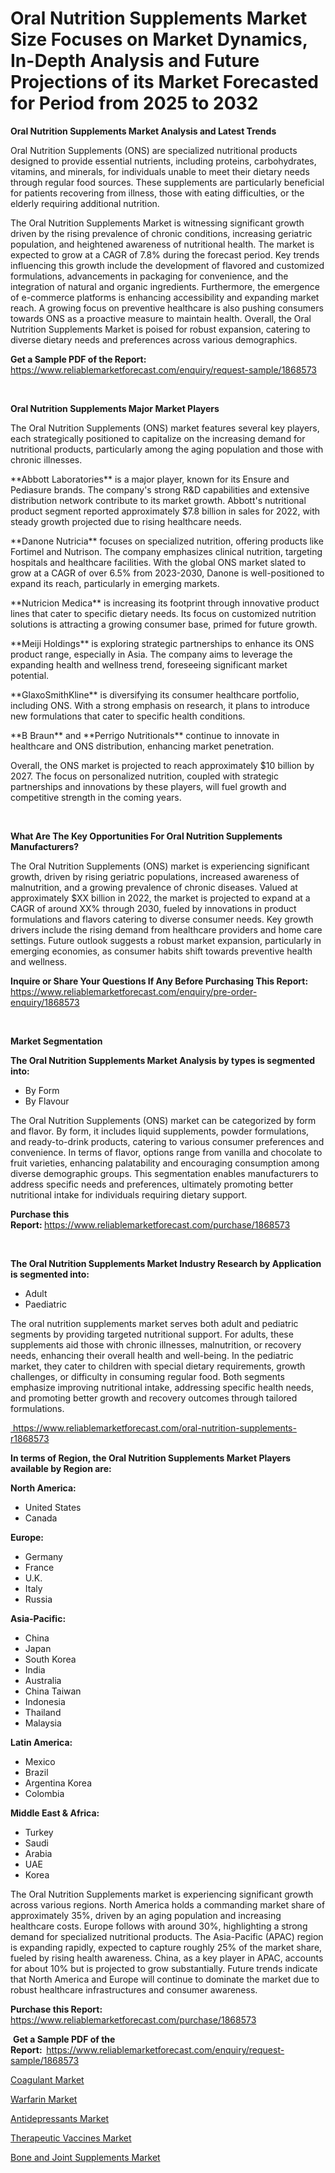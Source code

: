 <p><h1>Oral Nutrition Supplements Market Size Focuses on Market Dynamics, In-Depth Analysis and Future Projections of its Market Forecasted for Period from 2025 to 2032</h1></p><p><strong>Oral Nutrition Supplements Market Analysis and Latest Trends</strong></p>
<p><p>Oral Nutrition Supplements (ONS) are specialized nutritional products designed to provide essential nutrients, including proteins, carbohydrates, vitamins, and minerals, for individuals unable to meet their dietary needs through regular food sources. These supplements are particularly beneficial for patients recovering from illness, those with eating difficulties, or the elderly requiring additional nutrition. </p><p>The Oral Nutrition Supplements Market is witnessing significant growth driven by the rising prevalence of chronic conditions, increasing geriatric population, and heightened awareness of nutritional health. The market is expected to grow at a CAGR of 7.8% during the forecast period. Key trends influencing this growth include the development of flavored and customized formulations, advancements in packaging for convenience, and the integration of natural and organic ingredients. Furthermore, the emergence of e-commerce platforms is enhancing accessibility and expanding market reach. A growing focus on preventive healthcare is also pushing consumers towards ONS as a proactive measure to maintain health. Overall, the Oral Nutrition Supplements Market is poised for robust expansion, catering to diverse dietary needs and preferences across various demographics.</p></p>
<p><strong>Get a Sample PDF of the Report:&nbsp;</strong> <a href="https://www.reliablemarketforecast.com/enquiry/request-sample/1868573?utm_campaign=1897&utm_medium=2&utm_source=Github&utm_content=ia&utm_term=08032025&utm_id=oral-nutrition-supplements">https://www.reliablemarketforecast.com/enquiry/request-sample/1868573</a></p>
<p>&nbsp;</p>
<p><strong>Oral Nutrition Supplements Major Market Players</strong></p>
<p><p>The Oral Nutrition Supplements (ONS) market features several key players, each strategically positioned to capitalize on the increasing demand for nutritional products, particularly among the aging population and those with chronic illnesses.</p><p>**Abbott Laboratories** is a major player, known for its Ensure and Pediasure brands. The company's strong R&D capabilities and extensive distribution network contribute to its market growth. Abbott's nutritional product segment reported approximately $7.8 billion in sales for 2022, with steady growth projected due to rising healthcare needs.</p><p>**Danone Nutricia** focuses on specialized nutrition, offering products like Fortimel and Nutrison. The company emphasizes clinical nutrition, targeting hospitals and healthcare facilities. With the global ONS market slated to grow at a CAGR of over 6.5% from 2023-2030, Danone is well-positioned to expand its reach, particularly in emerging markets.</p><p>**Nutricion Medica** is increasing its footprint through innovative product lines that cater to specific dietary needs. Its focus on customized nutrition solutions is attracting a growing consumer base, primed for future growth.</p><p>**Meiji Holdings** is exploring strategic partnerships to enhance its ONS product range, especially in Asia. The company aims to leverage the expanding health and wellness trend, foreseeing significant market potential.</p><p>**GlaxoSmithKline** is diversifying its consumer healthcare portfolio, including ONS. With a strong emphasis on research, it plans to introduce new formulations that cater to specific health conditions.</p><p>**B Braun** and **Perrigo Nutritionals** continue to innovate in healthcare and ONS distribution, enhancing market penetration. </p><p>Overall, the ONS market is projected to reach approximately $10 billion by 2027. The focus on personalized nutrition, coupled with strategic partnerships and innovations by these players, will fuel growth and competitive strength in the coming years.</p></p>
<p>&nbsp;</p>
<p><strong>What Are The Key Opportunities For Oral Nutrition Supplements Manufacturers?</strong></p>
<p><p>The Oral Nutrition Supplements (ONS) market is experiencing significant growth, driven by rising geriatric populations, increased awareness of malnutrition, and a growing prevalence of chronic diseases. Valued at approximately $XX billion in 2022, the market is projected to expand at a CAGR of around XX% through 2030, fueled by innovations in product formulations and flavors catering to diverse consumer needs. Key growth drivers include the rising demand from healthcare providers and home care settings. Future outlook suggests a robust market expansion, particularly in emerging economies, as consumer habits shift towards preventive health and wellness.</p></p>
<p><strong>Inquire or Share Your Questions If Any Before Purchasing This Report:</strong> <a href="https://www.reliablemarketforecast.com/enquiry/pre-order-enquiry/1868573?utm_campaign=1897&utm_medium=2&utm_source=Github&utm_content=ia&utm_term=08032025&utm_id=oral-nutrition-supplements">https://www.reliablemarketforecast.com/enquiry/pre-order-enquiry/1868573</a></p>
<p>&nbsp;</p>
<p><strong>Market Segmentation</strong></p>
<p><strong>The Oral Nutrition Supplements Market Analysis by types is segmented into:</strong></p>
<p><ul><li>By Form</li><li>By Flavour</li></ul></p>
<p><p>The Oral Nutrition Supplements (ONS) market can be categorized by form and flavor. By form, it includes liquid supplements, powder formulations, and ready-to-drink products, catering to various consumer preferences and convenience. In terms of flavor, options range from vanilla and chocolate to fruit varieties, enhancing palatability and encouraging consumption among diverse demographic groups. This segmentation enables manufacturers to address specific needs and preferences, ultimately promoting better nutritional intake for individuals requiring dietary support.</p></p>
<p><strong>Purchase this Report:&nbsp;</strong><a href="https://www.reliablemarketforecast.com/purchase/1868573?utm_campaign=1897&utm_medium=2&utm_source=Github&utm_content=ia&utm_term=08032025&utm_id=oral-nutrition-supplements">https://www.reliablemarketforecast.com/purchase/1868573</a></p>
<p>&nbsp;</p>
<p><strong>The Oral Nutrition Supplements Market Industry Research by Application is segmented into:</strong></p>
<p><ul><li>Adult</li><li>Paediatric</li></ul></p>
<p><p>The oral nutrition supplements market serves both adult and pediatric segments by providing targeted nutritional support. For adults, these supplements aid those with chronic illnesses, malnutrition, or recovery needs, enhancing their overall health and well-being. In the pediatric market, they cater to children with special dietary requirements, growth challenges, or difficulty in consuming regular food. Both segments emphasize improving nutritional intake, addressing specific health needs, and promoting better growth and recovery outcomes through tailored formulations.</p></p>
<p><a href="https://www.reliablemarketforecast.com/oral-nutrition-supplements-r1868573?utm_campaign=1897&utm_medium=2&utm_source=Github&utm_content=ia&utm_term=08032025&utm_id=oral-nutrition-supplements">&nbsp;https://www.reliablemarketforecast.com/oral-nutrition-supplements-r1868573</a></p>
<p><strong>In terms of Region, the Oral Nutrition Supplements Market Players available by Region are:</strong></p>
<p>
    <p> <strong> North America: </strong>
        <ul>
            <li>United States</li>
            <li>Canada</li>
        </ul>
        </p> 
    <p> <strong> Europe: </strong>
        <ul>
            <li>Germany</li>
            <li>France</li>
            <li>U.K.</li>
            <li>Italy</li>
            <li>Russia</li>
        </ul>
        </p> 
    <p> <strong> Asia-Pacific: </strong>
        <ul>
            <li>China</li>
            <li>Japan</li>
            <li>South Korea</li>
            <li>India</li>
            <li>Australia</li>
            <li>China Taiwan</li>
            <li>Indonesia</li>
            <li>Thailand</li>
            <li>Malaysia</li>
        </ul>
        </p> 
    <p> <strong> Latin America: </strong>
        <ul>
            <li>Mexico</li>
            <li>Brazil</li>
            <li>Argentina Korea</li>
            <li>Colombia</li>
        </ul>
        </p> 
    <p> <strong> Middle East & Africa: </strong>
        <ul>
            <li>Turkey</li>
            <li>Saudi</li>
            <li>Arabia</li>
            <li>UAE</li>
            <li>Korea</li>
        </ul>
    </p>
    </p>
<p><p>The Oral Nutrition Supplements market is experiencing significant growth across various regions. North America holds a commanding market share of approximately 35%, driven by an aging population and increasing healthcare costs. Europe follows with around 30%, highlighting a strong demand for specialized nutritional products. The Asia-Pacific (APAC) region is expanding rapidly, expected to capture roughly 25% of the market share, fueled by rising health awareness. China, as a key player in APAC, accounts for about 10% but is projected to grow substantially. Future trends indicate that North America and Europe will continue to dominate the market due to robust healthcare infrastructures and consumer awareness.</p></p>
<p><strong>Purchase this Report: </strong><a href="https://www.reliablemarketforecast.com/purchase/1868573?utm_campaign=1897&utm_medium=2&utm_source=Github&utm_content=ia&utm_term=08032025&utm_id=oral-nutrition-supplements">https://www.reliablemarketforecast.com/purchase/1868573</a></p>
<p>&nbsp;<strong>Get a Sample PDF of the Report:&nbsp;&nbsp;</strong><a href="https://www.reliablemarketforecast.com/enquiry/request-sample/1868573?utm_campaign=1897&utm_medium=2&utm_source=Github&utm_content=ia&utm_term=08032025&utm_id=oral-nutrition-supplements">https://www.reliablemarketforecast.com/enquiry/request-sample/1868573</a></p>
<p><strong></strong></p>
<p><p><a href="https://github.com/delcirodda4f/Market-Research-Report-List-1/blob/main/coagulant-market.md?utm_campaign=1897&utm_medium=2&utm_source=Github&utm_content=ia&utm_term=08032025&utm_id=oral-nutrition-supplements">Coagulant Market</a></p><p><a href="https://github.com/meenafadilkh/Market-Research-Report-List-1/blob/main/warfarin-market.md?utm_campaign=1897&utm_medium=2&utm_source=Github&utm_content=ia&utm_term=08032025&utm_id=oral-nutrition-supplements">Warfarin Market</a></p><p><a href="https://github.com/lickoalyanep/Market-Research-Report-List-1/blob/main/antidepressants-market.md?utm_campaign=1897&utm_medium=2&utm_source=Github&utm_content=ia&utm_term=08032025&utm_id=oral-nutrition-supplements">Antidepressants Market</a></p><p><a href="https://github.com/seherlouize/Market-Research-Report-List-1/blob/main/therapeutic-vaccines-market.md?utm_campaign=1897&utm_medium=2&utm_source=Github&utm_content=ia&utm_term=08032025&utm_id=oral-nutrition-supplements">Therapeutic Vaccines Market</a></p><p><a href="https://github.com/miehldobin1w/Market-Research-Report-List-1/blob/main/bone-and-joint-supplements-market.md?utm_campaign=1897&utm_medium=2&utm_source=Github&utm_content=ia&utm_term=08032025&utm_id=oral-nutrition-supplements">Bone and Joint Supplements Market</a></p></p>
